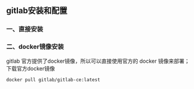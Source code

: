 ## gitlab安装和配置

### 一、直接安装



### 二、docker镜像安装

gitlab 官方提供了docker镜像，所以可以直接使用官方的 docker 镜像来部署；
下载官方docker镜像
```shell
docker pull gitlab/gitlab-ce:latest
```


